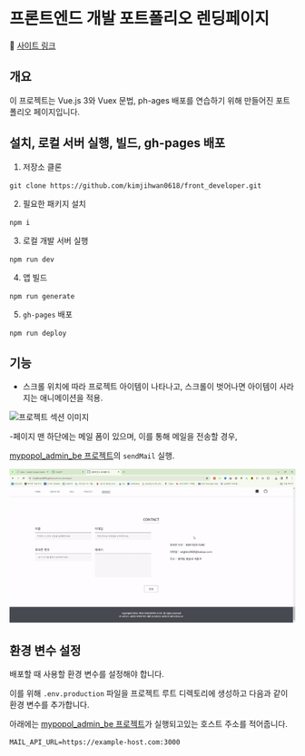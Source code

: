 # 프론트엔드 개발 포트폴리오 렌딩페이지
🔗 <a href="https://kimjihwan0618.github.io/front_developer/" target="_blank">사이트 링크</a>


## 개요
이 프로젝트는 Vue.js 3와 Vuex 문법, ph-ages 배포를 연습하기 위해 만들어진 포트폴리오 페이지입니다.


## 설치, 로컬 서버 실행, 빌드, gh-pages 배포
1. 저장소 클론

``
git clone https://github.com/kimjihwan0618/front_developer.git
``

2. 필요한 패키지 설치

``
npm i
``

3. 로컬 개발 서버 실행

``
npm run dev
``

4. 앱 빌드

``
npm run generate
``

5. `gh-pages` 배포 

``
npm run deploy
``


## 기능
- 스크롤 위치에 따라 프로젝트 아이템이 나타나고, 스크롤이 벗어나면 아이템이 사라지는 애니메이션을 적용.

![프로젝트 섹션 이미지](./assets/images/project_scroll_ani.gif)


-페이지 맨 하단에는 메일 폼이 있으며, 이를 통해 메일을 전송할 경우, 

[mypopol_admin_be 프로젝트](https://github.com/kimjihwan0618/mypopol_admin_be/blob/main/controllers/emailCtrl.js)의 `sendMail` 실행.

![메일 전송 이미지](./assets/images/mail_send.gif)


## 환경 변수 설정

배포할 때 사용할 환경 변수를 설정해야 합니다.

이를 위해 `.env.production` 파일을 프로젝트 루트 디렉토리에 생성하고 다음과 같이 환경 변수를 추가합니다.

아래에는 [mypopol_admin_be 프로젝트](https://github.com/kimjihwan0618/mypopol_admin_be)가 실행되고있는 호스트 주소를 적어줍니다.
```plaintext
MAIL_API_URL=https://example-host.com:3000